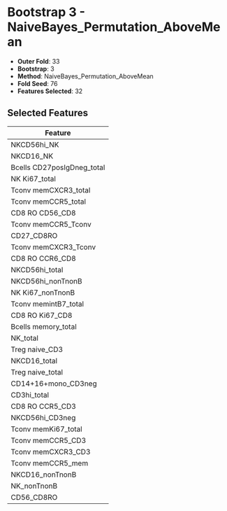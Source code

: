 # Bootstrap 3 - NaiveBayes_Permutation_AboveMean

- **Outer Fold**: 33
- **Bootstrap**: 3
- **Method**: NaiveBayes_Permutation_AboveMean
- **Fold Seed**: 76
- **Features Selected**: 32

## Selected Features

| Feature |
|---------|
| NKCD56hi_NK |
| NKCD16_NK |
| Bcells CD27posIgDneg_total |
| NK Ki67_total |
| Tconv memCXCR3_total |
| Tconv memCCR5_total |
| CD8 RO CD56_CD8 |
| Tconv memCCR5_Tconv |
| CD27_CD8RO |
| Tconv memCXCR3_Tconv |
| CD8 RO CCR6_CD8 |
| NKCD56hi_total |
| NKCD56hi_nonTnonB |
| NK Ki67_nonTnonB |
| Tconv memintB7_total |
| CD8 RO Ki67_CD8 |
| Bcells memory_total |
| NK_total |
| Treg naive_CD3 |
| NKCD16_total |
| Treg naive_total |
| CD14+16+mono_CD3neg |
| CD3hi_total |
| CD8 RO CCR5_CD3 |
| NKCD56hi_CD3neg |
| Tconv memKi67_total |
| Tconv memCCR5_CD3 |
| Tconv memCXCR3_CD3 |
| Tconv memCCR5_mem |
| NKCD16_nonTnonB |
| NK_nonTnonB |
| CD56_CD8RO |
